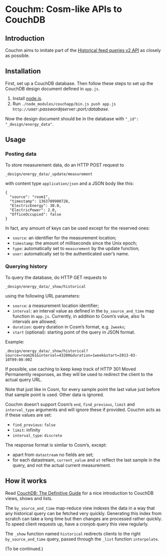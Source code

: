 # Couchm: Cosm-like APIs to CouchDB

## Introduction

Couchm aims to imitate part of the [Historical feed queries v2 API](https://cosm.com/docs/v2/history.html) as closely as possible.

## Installation

First, set up a CouchDB database. Then follow these steps to set up the CouchDB design document defined in `app.js`.

1. Install [node.js](http://nodejs.org/).
2. Run `./node_modules/couchapp/bin.js push app.js http://`_user_`:`_password_`@`_server_`:`_port_`/`_database_.

Now the design document should be in the database with `"_id": "_design/energy_data"`.

## Usage

### Posting data

To store measurement data, do an HTTP POST request to

    _design/energy_data/_update/measurement

with content type `application/json` and a JSON body like this:

    {
      "source": "room1",
      "timestamp": 1363709900728,
      "ElectricEnergy": 30.0,
      "ElectricPower": 2.0,
      "OfficeOccupied": false
    }
  
In fact, any amount of keys can be used except for the reserved ones:

- `source`: an identifier for the measurement location;
- `timestamp`: the amount of milliseconds since the Unix epoch;
- `type`: automatically set to `measurement` by the update function;
- `user`: automatically set to the authenticated user’s name.

### Querying history

To query the database, do HTTP GET requests to

    _design/energy_data/_show/historical

using the following URL parameters:

- `source`: a measurement location identifier;
- `interval`: an interval value as defined in the `by_source_and_time` map function in `app.js`. Currently, in addition to Cosm’s value, also 1s intervals are allowed;
- `duration`: query duration in Cosm’s format, e.g. `2weeks`;
- `start` (optional): starting point of the query in JSON format.

Example:

    _design/energy_data/_show/historical?source=room261&interval=43200&duration=1week&start=2013-03-10T09:00:00Z

If possible, use caching to keep keep track of HTTP 301 Moved Permanently responses, as they will be used to redirect the client to the actual query URL.

Note that just like in Cosm, for every sample point the last value just before that sample point is used. Other data is ignored.

Couchm doesn’t support Cosm’s `end`, `find_previous`, `limit` and `interval_type` arguments and will ignore these if provided. Couchm acts as if these values are set:

- `find_previous`: `false`
- `limit`: infinity
- `interval_type`: `discrete`

The response format is similar to Cosm’s, except:

- apart from `datastream` no fields are set;
- for each datastream, `current_value` and `at` reflect the last sample in the query, and not the actual current measurement.

## How it works

Read [CouchDB: The Definitive Guide](http://guide.couchdb.org/draft/) for a nice introduction to CouchDB views, shows and lists.

The `by_source_and_time` map-reduce view indexes the data in a way that any historical query can be fetched very quickly. Generating this index from scratch can take a long time but then changes are processed rather quickly. To speed client requests up, have a cronjob query this view regularly.

The `_show` function named `historical` redirects clients to the right `by_source_and_time` query, passed through the `_list` function `interpolate`.

(To be continued.)

